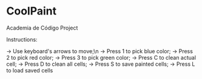 # CoolPaint
Academia de Código Project

Instructions: 

-> Use keyboard's arrows to move;\n
-> Press 1 to pick blue color;
-> Press 2 to pick red color;
-> Press 3 to pick green color;
-> Press C to clean actual cell;
-> Press D to clean all cells;
-> Press S to save painted cells;
-> Press L to load saved cells
